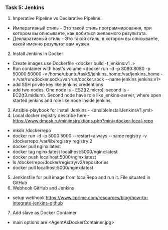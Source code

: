 ### Task 5: Jenkins
1. Imperative Pipeline vs Declarative Pipeline.
* Императивный стиль - Это такой стиль программирования, при котором вы описываете, как добиться желаемого результата.
* Декларативный стиль - Это такой стиль, в котором вы описываете, какой именно результат вам нужен.
2. Install Jenkins in Docker 
- Create images use Dockerfile <docker build -t jenkins:v1 .>
- Run container with host's volume <docker run -d -p 8080:8080 -p 50000:50000 -v /home/ubuntu/task5/jenkins_home:/var/jenkins_home -v /var/run/docker.sock:/var/run/docker.sock --name jenkins jenkins:v1>
- add SSH privite key like jenkins credentions
- add two nodes. One node is - ES2(t2.micro), second is - EC2(t3.midium). Second node have role like jenkins-server, where open started jenkins and role like node inside jenkins
3. Ansible-playbook for install Jenkins - <ansibleInstallJenkinsV1.yml>
4. Local docker registry describe here - <https://www.dmosk.ru/miniinstruktions.php?mini=docker-local-repo>
- mkdir /dockerrepo
- docker run -d -p 5000:5000 --restart=always --name registry -v /dockerrepo:/var/lib/registry registry:2
- docker pull nginx:latest
- docker tag nginx:latest localhost:5000/nginx:latest
- docker push localhost:5000/nginx:latest
- ls /dockerrepo/docker/registry/v2/repositories
- docker pull localhost:5000/nginx:latest
5. Jenkinsfile for pull image from localRepo and run it. File situated in GitHub <Jenkinsfile>
6. Webhook GitHub and Jenkins
- setup webhook <https://www.cprime.com/resources/blog/how-to-integrate-jenkins-github>
7. Add slave as Docker Container
- main options are <AgentAsDockerContainer.jpg>
